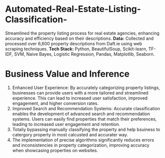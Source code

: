 # Automated-Real-Estate-Listing-Classification-
Streamlined the property listing process for real estate agencies, enhancing accuracy and efficiency based on their descriptions.
**Data:** Collected and processed over 6,600 property descriptions from Daft.ie using web scraping techniques.
**Tech Stack:** Python, BeautifulSoup, Scikit-learn, TF-IDF, SVM, Naive Bayes, Logistic Regression, Pandas, Matplotlib, Seaborn.

# Business Value and Inference
1. Enhanced User Experience: By accurately categorizing property listings, businesses can provide users with a more tailored and streamlined experience. This can lead to increased user satisfaction, improved engagement, and higher conversion rates.
2. Improved Search and Recommendation Systems: Accurate classification enables the development of advanced search and recommendation systems. Users can easily find properties that match their preferences, leading to increased user engagement and retention.
3. Totaliy bypassing manually classifying the property and help bsuiness to catergory property in most calcusted and accurater way.
4. The implementation of precise algorithms significantly reduces errors and inconsistencies in property categorization, improving accuracy when showcasing properties on websites.
